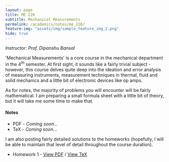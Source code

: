 ```yaml
---
layout: page
title: ME 226
subtitle: Mechanical Measurements
permalink: /academics/notes/me_226/
feature-img: "assets/img/sample_feature_img_2.png"
hide: true
---
```

<i>Instructor: Prof. Dipanshu Bansal</i>

'Mechanical Measurements' is a core course in the mechanical department in the 4<sup>th</sup> semester. At first sight, it sounds like a fairly trivial subject - however, this course delves quite deep into the ideation and error analysis of measuring instruments, measurement techniques in thermal, fluid and solid mechanics and a little bit of electronic devices like op amps.

As for notes, the majority of problems you will encounter will be fairly mathematical. I am preparing a small formula sheet with a little bit of theory, but it will take me some time to make that.

<h4>Notes</h4>

<ul>
<li>PDF - <i>Coming soon...</i></li>
<li>TeX - <i>Coming soon...</i></li>
</ul>

I am also posting fairly detailed solutions to the homeworks (hopefully, I will be able to maintain that level of detail throughout the course duration).


<ul>
<li>Homework 1 - <a href="https://omprabhu31.github.io/academics/notes/me-226/me226_hw1.pdf">View PDF</a> / <a href="https://github.com/omprabhu31/omprabhu31.github.io/blob/master/academics/notes/me-226/me226_hw1.tex">View TeX</a></li>
</ul>